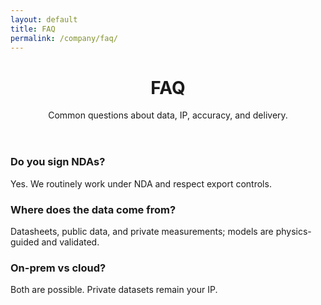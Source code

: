 ```yaml
---
layout: default
title: FAQ
permalink: /company/faq/
---
```


<header class="hero"><div class="bg"></div><div class="container">
  <h1>FAQ</h1>
  <p class="lead">Common questions about data, IP, accuracy, and delivery.</p>
</div></header>

<section class="section"><div class="container">
  <div class="card"><h3>Do you sign NDAs?</h3><p>Yes. We routinely work under NDA and respect export controls.</p></div>
  <div class="card"><h3>Where does the data come from?</h3><p>Datasheets, public data, and private measurements; models are physics-guided and validated.</p></div>
  <div class="card"><h3>On-prem vs cloud?</h3><p>Both are possible. Private datasets remain your IP.</p></div>
</div></section>
